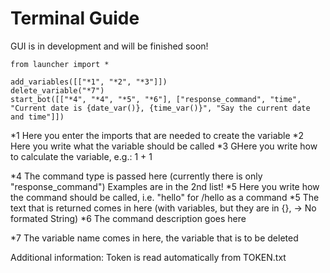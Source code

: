# Terminal Guide
GUI is in development and will be finished soon!

```
from launcher import *

add_variables([["*1", "*2", "*3"]])
delete_variable("*7")
start_bot([["*4", "*4", "*5", "*6"], ["response_command", "time", "Current date is {date_var()}, {time_var()}", "Say the current date and time"]])

```

*1 Here you enter the imports that are needed to create the variable
*2 Here you write what the variable should be called
*3 GHere you write how to calculate the variable, e.g.: 1 + 1

*4 The command type is passed here (currently there is only "response_command") Examples are in the 2nd list!
*5 Here you write how the command should be called, i.e. "hello" for /hello as a command
*5 The text that is returned comes in here (with variables, but they are in {}, -> No formated String)
*6 The command description goes here

*7 The variable name comes in here, the variable that is to be deleted 

Additional information: Token is read automatically from TOKEN.txt
